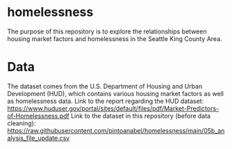 # homelessness
The purpose of this repository is to explore the relationships between housing market factors and homelessness in the Seattle King County Area.

# Data
The dataset comes from the U.S. Department of Housing and Urban Development (HUD), which contains various housing market factors as well as homelessness data.
Link to the report regarding the HUD dataset: https://www.huduser.gov/portal/sites/default/files/pdf/Market-Predictors-of-Homelessness.pdf
Link to the dataset in this repository (before data cleaning): https://raw.githubusercontent.com/pintoanabel/homelessness/main/05b_analysis_file_update.csv


